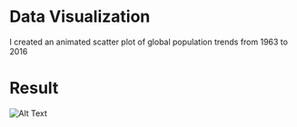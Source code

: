 # Data Visualization 

I created an animated scatter plot of global population trends from 1963 to 2016

# Result 

![Alt Text](https://github.com/MichaelAlexanderHaag/My-Projects/blob/main/Data-Science/Data-Visualization:%20Gapminder/animated_scatterplot.gif)